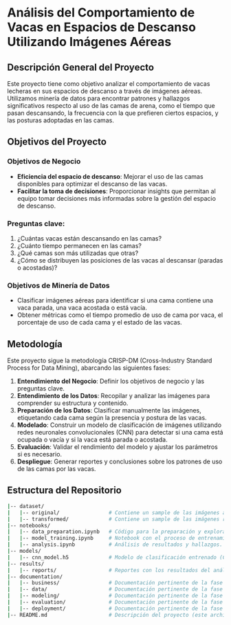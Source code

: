 # Análisis del Comportamiento de Vacas en Espacios de Descanso Utilizando Imágenes Aéreas

## Descripción General del Proyecto

Este proyecto tiene como objetivo analizar el comportamiento de vacas lecheras en sus espacios de descanso a través de imágenes aéreas. Utilizamos minería de datos para encontrar patrones y hallazgos significativos respecto al uso de las camas de arena, como el tiempo que pasan descansando, la frecuencia con la que prefieren ciertos espacios, y las posturas adoptadas en las camas.

## Objetivos del Proyecto

### Objetivos de Negocio
- **Eficiencia del espacio de descanso**: Mejorar el uso de las camas disponibles para optimizar el descanso de las vacas.
- **Facilitar la toma de decisiones**: Proporcionar insights que permitan al equipo tomar decisiones más informadas sobre la gestión del espacio de descanso.
  
### Preguntas clave:
1. ¿Cuántas vacas están descansando en las camas?
2. ¿Cuánto tiempo permanecen en las camas?
3. ¿Qué camas son más utilizadas que otras?
4. ¿Cómo se distribuyen las posiciones de las vacas al descansar (paradas o acostadas)?

### Objetivos de Minería de Datos
- Clasificar imágenes aéreas para identificar si una cama contiene una vaca parada, una vaca acostada o está vacía.
- Obtener métricas como el tiempo promedio de uso de cama por vaca, el porcentaje de uso de cada cama y el estado de las vacas.

## Metodología

Este proyecto sigue la metodología CRISP-DM (Cross-Industry Standard Process for Data Mining), abarcando las siguientes fases:

1. **Entendimiento del Negocio**: Definir los objetivos de negocio y las preguntas clave.
2. **Entendimiento de los Datos**: Recopilar y analizar las imágenes para comprender su estructura y contenido.
3. **Preparación de los Datos**: Clasificar manualmente las imágenes, etiquetando cada cama según la presencia y postura de las vacas.
4. **Modelado**: Construir un modelo de clasificación de imágenes utilizando redes neuronales convolucionales (CNN) para detectar si una cama está ocupada o vacía y si la vaca está parada o acostada.
5. **Evaluación**: Validar el rendimiento del modelo y ajustar los parámetros si es necesario.
6. **Despliegue**: Generar reportes y conclusiones sobre los patrones de uso de las camas por las vacas.

## Estructura del Repositorio

```bash
|-- dataset/
|   |-- original/                # Contiene un sample de las imágenes aéreas (1920x1080 px).
|   |-- transformed/             # Contiene un sample de las imágenes recortadas y clasificadas.
|-- notebooks/
|   |-- data_preparation.ipynb   # Código para la preparación y exploración de los datos.
|   |-- model_training.ipynb     # Notebook con el proceso de entrenamiento del modelo.
|   |-- analysis.ipynb           # Análisis de resultados y hallazgos.
|-- models/
|   |-- cnn_model.h5             # Modelo de clasificación entrenado (CNN).
|-- results/
|   |-- reports/                 # Reportes con los resultados del análisis.
|-- documentation/
|   |-- business/                # Documentación pertinente de la fase de entendimiento de negocio.
|   |-- data/                    # Documentación pertinente de la fase de entendimiento y preparación de datos.
|   |-- modeling/                # Documentación pertinente de la fase de modelado.
|   |-- evaluation/              # Documentación pertinente de la fase de evaluación.
|   |-- deployment/              # Documentación pertinente de la fase de despliegue.
|-- README.md                    # Descripción del proyecto (este archivo).
